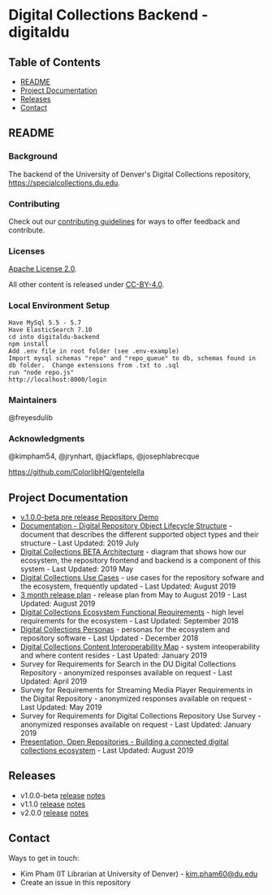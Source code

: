 # Digital Collections Backend - digitaldu

## Table of Contents

* [README](#readme)
* [Project Documentation](#project-documentation)
* [Releases](#releases)
* [Contact](#contact)

## README

### Background

The backend of the University of Denver's Digital Collections repository, https://specialcollections.du.edu.

### Contributing

Check out our [contributing guidelines](/CONTRIBUTING.md) for ways to offer feedback and contribute.

### Licenses

[Apache License 2.0](https://www.apache.org/licenses/LICENSE-2.0).

All other content is released under [CC-BY-4.0](https://creativecommons.org/licenses/by/4.0/).

### Local Environment Setup

```
Have MySql 5.5 - 5.7
Have ElasticSearch 7.10
cd into digitaldu-backend
npm install
Add .env file in root folder (see .env-example)
Import mysql schemas "repo" and "repo_queue" to db, schemas found in db folder.  Change extensions from .txt to .sql
run "node repo.js"
http://localhost:8000/login
```

### Maintainers

@freyesdulib

### Acknowledgments

@kimpham54, @jrynhart, @jackflaps, @josephlabrecque

https://github.com/ColorlibHQ/gentelella

## Project Documentation

* [v.1.0.0-beta pre release Repository Demo](https://youtu.be/1LGOQYEfz5I)
* [Documentation - Digital Repository Object Lifecycle Structure](https://docs.google.com/document/d/1lQcEt3_slGvSKYmw3hKKGtm9HiLsLEytdbC7oEI0xVo/edit?usp=sharing) - document that describes the different supported object types and their structure - Last Updated: 2019 July
* [Digital Collections BETA Architecture](https://drive.google.com/open?id=1J-06znPbHNQkKQ9gOB22Vtv7Rj8xDExX) - diagram that shows how our ecosystem, the repository frontend and backend is a component of this system - Last Updated: 2019 May
* [Digital Collections Use Cases](https://docs.google.com/spreadsheets/d/1EpKlDTfdVN2T460gfSVKJ5L_QNAFh70Nl9litHS7src/edit?usp=sharing) - use cases for the repository sofware and the ecosystem, frequently updated - Last Updated: August 2019
* [3 month release plan](https://docs.google.com/spreadsheets/d/1gAAGtfTig8HF6JJMafKCSzNeyyfqGQ8tKea8GrZqKts/edit?usp=sharing) - release plan from May to August 2019 - Last Updated: August 2019
* [Digital Collections Ecosystem Functional Requirements](https://docs.google.com/document/d/17aMJRY1mhag4lYREDVoLbjaJq0f3TmwapSGMsEOFkHg/edit?usp=sharing) - high level requirements for the ecosystem - Last Updated: September 2018
* [Digital Collections Personas](https://docs.google.com/document/d/10nZ6QcqcqOu4JY6fSlTAcem8Wvp1izpc5K3tXIAKijw/edit?usp=sharing) - personas for the ecosystem and repository software - Last Updated - December 2018
* [Digital Collections Content Interoperability Map](https://docs.google.com/spreadsheets/d/1C4NeajjkkLNidkGFQmCc5YPQvY_VTYXXvJUnvpQE5f8/edit?usp=sharing) - system inteoperability and where content resides - Last Upated: January 2019
* Survey for Requirements for Search in the DU Digital Collections Repository - anonymized responses available on request - Last Updated: April 2019
* Survey for Requirements for Streaming Media Player Requirements in the Digital Repository - anonymized responses available on request - Last Updated: May 2019
* Survey for Requirements for Digital Collections Repository Use Survey - anonymized responses available on request - Last Updated: January 2019
* [Presentation, Open Repositories - Building a connected digital collections ecosystem](https://docs.google.com/presentation/d/1UI1K6LbjuAYsbGPSMQaxaSXElUd-uud2g71Gv3TygaI/edit?usp=sharing) - Last Updated: August 2019

## Releases
* v1.0.0-beta [release]() [notes]()
* v1.1.0 [release]() [notes]()
* v2.0.0 [release]() [notes]()


## Contact

Ways to get in touch:

* Kim Pham (IT Librarian at University of Denver) - kim.pham60@du.edu
* Create an issue in this repository
